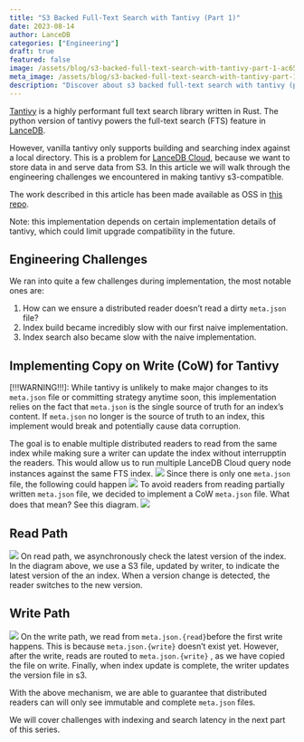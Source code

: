 ```yaml
---
title: "S3 Backed Full-Text Search with Tantivy (Part 1)"
date: 2023-08-14
author: LanceDB
categories: ["Engineering"]
draft: true
featured: false
image: /assets/blog/s3-backed-full-text-search-with-tantivy-part-1-ac653017068b/preview-image.png
meta_image: /assets/blog/s3-backed-full-text-search-with-tantivy-part-1-ac653017068b/preview-image.png
description: "Discover about s3 backed full-text search with tantivy (part 1). Get practical steps, examples, and best practices you can use now."
---
```


[Tantivy](https://github.com/quickwit-oss/tantivy) is a highly performant full text search library written in Rust. The python version of tantivy powers the full-text search (FTS) feature in [LanceDB](https://github.com/lancedb/lancedb).

However, vanilla tantivy only supports building and searching index against a local directory. This is a problem for [LanceDB Cloud](https://noteforms.com/forms/lancedb-mailing-list-cloud-kty1o5?notionforms=1&amp;utm_source=notionforms), because we want to store data in and serve data from S3. In this article we will walk through the engineering challenges we encountered in making tantivy s3-compatible.

The work described in this article has been made available as OSS in [this repo](https://github.com/lancedb/tantivy-object-store).

Note: this implementation depends on certain implementation details of tantivy, which could limit upgrade compatibility in the future.

## Engineering Challenges

We ran into quite a few challenges during implementation, the most notable ones are:

1. How can we ensure a distributed reader doesn’t read a dirty `meta.json` file?
2. Index build became incredibly slow with our first naive implementation.
3. Index search also became slow with the naive implementation.

## Implementing Copy on Write (CoW) for Tantivy

[!!!WARNING!!!]: While tantivy is unlikely to make major changes to its `meta.json` file or committing strategy anytime soon, this implementation relies on the fact that `meta.json` is the single source of truth for an index’s content. If `meta.json` no longer is the source of truth to an index, this implement would break and potentially cause data corruption.

The goal is to enable multiple distributed readers to read from the same index while making sure a writer can update the index without interrupptin the readers. This would allow us to run multiple LanceDB Cloud query node instances against the same FTS index.
![](https://miro.medium.com/v2/resize:fit:770/1*cj41cmBTBz0QaT9h3e6loQ.png)
Since there is only one `meta.json` file, the following could happen
![](https://miro.medium.com/v2/resize:fit:770/1*w45DjlH0YzqnrITLLueRyg.png)
To avoid readers from reading partially written `meta.json` file, we decided to implement a CoW `meta.json` file. What does that mean? See this diagram.
![](https://miro.medium.com/v2/resize:fit:770/1*ReeLhxHyF4zWF1phSvl4xQ.png)
## Read Path

![](https://miro.medium.com/v2/resize:fit:770/1*RuOecvFfhr7dvSh7vD9gAg.png)
On read path, we asynchronously check the latest version of the index. In the diagram above, we use a S3 file, updated by writer, to indicate the latest version of the an index. When a version change is detected, the reader switches to the new version.

## Write Path

![](https://miro.medium.com/v2/resize:fit:770/1*gw3qLodnW_VwK8wrvAc-1A.png)
On the write path, we read from `meta.json.{read}`before the first write happens. This is because `meta.json.{write}` doesn’t exist yet. However, after the write, reads are routed to `meta.json.{write}` , as we have copied the file on write. Finally, when index update is complete, the writer updates the version file in s3.

With the above mechanism, we are able to guarantee that distributed readers can will only see immutable and complete `meta.json` files.

We will cover challenges with indexing and search latency in the next part of this series.
